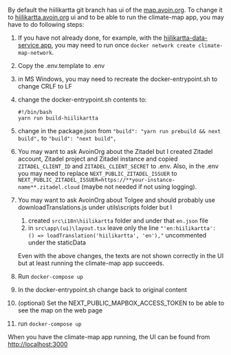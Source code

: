 
By default the hiilikartta git branch has ui of the [map.avoin.org](https://map.avoin.org). To change it to [hiilikartta.avoin.org](https://hiilikartta.avoin.org) ui and to be able to run the climate-map app, you may have to do following steps:

1. If you have not already done, for example, with the [hiilikartta-data-service app](https://github.com/AvoinOrg/hiilikartta-data-service), you may need to run once `docker network create climate-map-network`.
2. Copy the .env.template to .env
3. in MS Windows, you may need to recreate the docker-entrypoint.sh to change CRLF to LF
4. change the docker-entrypoint.sh contents to:
    ```
    #!/bin/bash
    yarn run build-hiilikartta
    ```
5. change in the package.json
    from `"build": "yarn run prebuild && next build",`
    to `"build": "next build",`
6. You may want to ask AvoinOrg about the Zitadel but I created Zitadel account, Zitadel project and Zitadel instance and copied `ZITADEL_CLIENT_ID` and `ZITADEL_CLIENT_SECRET` to .env. Also, in the .env you may need to replace `NEXT_PUBLIC_ZITADEL_ISSUER` to `NEXT_PUBLIC_ZITADEL_ISSUER=https://**your-instance-name**.zitadel.cloud` (maybe not needed if not using logging).
7. You may want to ask AvoinOrg about Tolgee and should probably use downloadTranslations.js under utils\scripts folder but I
    1. created `src\i18n\hiilikartta` folder and under that `en.json` file
    2. in `src\app\(ui)\layout.tsx` leave only the line `"'en:hiilikartta': () => loadTranslation('hiilikartta', 'en'),"` uncommented under the staticData
    
    Even with the above changes, the texts are not shown correctly in the UI but at least running the climate-map app succeeds.
8. Run `docker-compose up`
9. In the docker-entrypoint.sh change back to original content 
10. (optional) Set the NEXT_PUBLIC_MAPBOX_ACCESS_TOKEN to be able to see the map on the web page
11. run `docker-compose up`


When you have the climate-map app running, the UI can be found from [http://localhost:3000](http://localhost:3000)